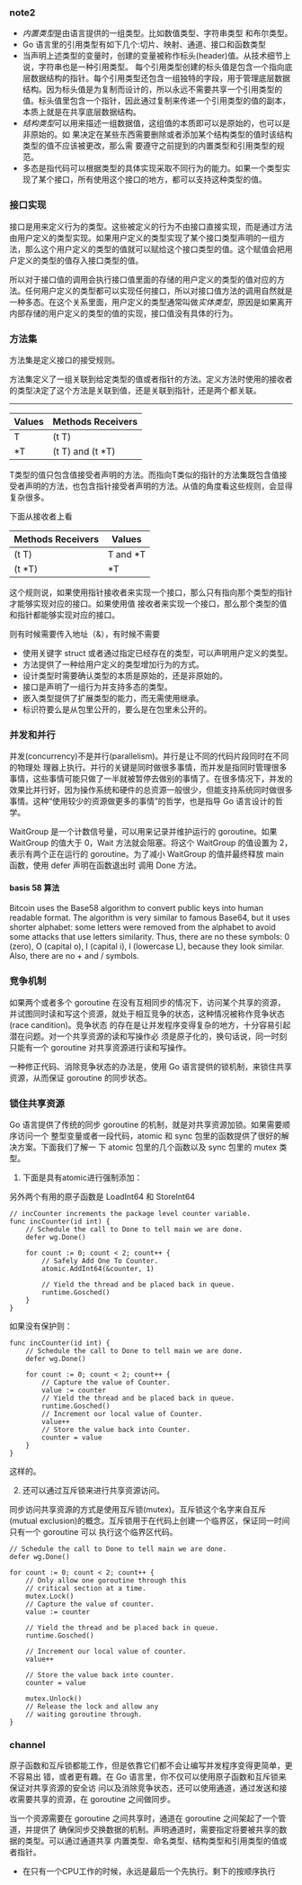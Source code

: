 ### note2

+ *内置类型*是由语言提供的一组类型。比如数值类型、字符串类型 和布尔类型。
+ Go 语言里的引用类型有如下几个:切片、映射、通道、接口和函数类型
+ 当声明上述类型的变量时，创建的变量被称作标头(header)值。从技术细节上说，字符串也是一种引用类型。 每个引用类型创建的标头值是包含一个指向底层数据结构的指针。每个引用类型还包含一组独特的字段，用于管理底层数据结构。因为标头值是为复制而设计的，所以永远不需要共享一个引用类型的值。标头值里包含一个指针，因此通过复制来传递一个引用类型的值的副本，本质上就是在共享底层数据结构。
+ *结构类型*可以用来描述一组数据值，这组值的本质即可以是原始的，也可以是非原始的。如 果决定在某些东西需要删除或者添加某个结构类型的值时该结构类型的值不应该被更改，那么需 要遵守之前提到的内置类型和引用类型的规范。
+ 多态是指代码可以根据类型的具体实现采取不同行为的能力。如果一个类型实现了某个接口，所有使用这个接口的地方，都可以支持这种类型的值。


### 接口实现

接口是用来定义行为的类型。这些被定义的行为不由接口直接实现，而是通过方法由用户定义的类型实现。如果用户定义的类型实现了某个接口类型声明的一组方法，那么这个用户定义的类型的值就可以赋给这个接口类型的值。这个赋值会把用户定义的类型的值存入接口类型的值。

所以对于接口值的调用会执行接口值里面的存储的用户定义的类型的值对应的方法。任何用户定义的类型都可以实现任何接口，所以对接口值方法的调用自然就是一种多态。在这个关系里面，用户定义的类型通常叫做*实体类型*，原因是如果离开内部存储的用户定义的类型的值的实现，接口值没有具体的行为。

### 方法集

方法集是定义接口的接受规则。

方法集定义了一组关联到给定类型的值或者指针的方法。定义方法时使用的接收者的类型决定了这个方法是关联到值，还是关联到指针，还是两个都关联。

- - - 
|Values| Methods Receivers |
|-|-|
|T |(t T)|
|*T |(t T) and (t *T)|

T类型的值只包含值接受者声明的方法。而指向T类似的指针的方法集既包含值接受者声明的方法，也包含指针接受者声明的方法。从值的角度看这些规则，会显得复杂很多。

下面从接收者上看

|Methods Receivers |Values |
|-|-|
|(t T) |T and *T |
|(t *T) |*T|

这个规则说，如果使用指针接收者来实现一个接口，那么只有指向那个类型的指针才能够实现对应的接口。如果使用值 接收者来实现一个接口，那么那个类型的值和指针都能够实现对应的接口。

则有时候需要传入地址（&），有时候不需要


+ 使用关键字 struct 或者通过指定已经存在的类型，可以声明用户定义的类型。
+ 方法提供了一种给用户定义的类型增加行为的方式。
+ 设计类型时需要确认类型的本质是原始的，还是非原始的。
+ 接口是声明了一组行为并支持多态的类型。
+ 嵌入类型提供了扩展类型的能力，而无需使用继承。
+ 标识符要么是从包里公开的，要么是在包里未公开的。


### 并发和并行

并发(concurrency)不是并行(parallelism)。并行是让不同的代码片段同时在不同的物理处 理器上执行。并行的关键是同时做很多事情，而并发是指同时管理很多事情，这些事情可能只做了一半就被暂停去做别的事情了。在很多情况下，并发的效果比并行好，因为操作系统和硬件的总资源一般很少，但能支持系统同时做很多事情。这种“使用较少的资源做更多的事情”的哲学，也是指导 Go 语言设计的哲学。

WaitGroup 是一个计数信号量，可以用来记录并维护运行的 goroutine。如果 WaitGroup 的值大于 0，Wait 方法就会阻塞。将这个 WaitGroup 的值设置为 2，表示有两个正在运行的 goroutine。为了减小 WaitGroup 的值并最终释放 main 函数，使用 defer 声明在函数退出时 调用 Done 方法。

#### basis 58 算法
Bitcoin uses the Base58 algorithm to convert public keys into human readable format. The algorithm is very similar to famous Base64, but it uses shorter alphabet: some letters were removed from the alphabet to avoid some attacks that use letters similarity. Thus, there are no these symbols: 0 (zero), O (capital o), I (capital i), l (lowercase L), because they look similar. Also, there are no + and / symbols.

### 竞争机制

如果两个或者多个 goroutine 在没有互相同步的情况下，访问某个共享的资源，并试图同时读和写这个资源，就处于相互竞争的状态，这种情况被称作竞争状态(race candition)。竞争状态 的存在是让并发程序变得复杂的地方，十分容易引起潜在问题。对一个共享资源的读和写操作必 须是原子化的，换句话说，同一时刻只能有一个 goroutine 对共享资源进行读和写操作。

一种修正代码、消除竞争状态的办法是，使用 Go 语言提供的锁机制，来锁住共享资源，从而保证 goroutine 的同步状态。


### 锁住共享资源

Go 语言提供了传统的同步 goroutine 的机制，就是对共享资源加锁。如果需要顺序访问一个 整型变量或者一段代码，atomic 和 sync 包里的函数提供了很好的解决方案。下面我们了解一 下 atomic 包里的几个函数以及 sync 包里的 mutex 类型。

1. 下面是具有atomic进行强制添加：

另外两个有用的原子函数是 LoadInt64 和 StoreInt64

    // incCounter increments the package level counter variable.
    func incCounter(id int) {
        // Schedule the call to Done to tell main we are done.
        defer wg.Done()

        for count := 0; count < 2; count++ {
            // Safely Add One To Counter.
            atomic.AddInt64(&counter, 1)

            // Yield the thread and be placed back in queue.
            runtime.Gosched()
        }
    }

如果没有保护则：

    func incCounter(id int) {
        // Schedule the call to Done to tell main we are done.
        defer wg.Done()

        for count := 0; count < 2; count++ {
            // Capture the value of Counter.
            value := counter
            // Yield the thread and be placed back in queue.
            runtime.Gosched()
            // Increment our local value of Counter.
            value++
            // Store the value back into Counter.
            counter = value
        }
    }

这样的。


2. 还可以通过互斥锁来进行共享资源访问。

同步访问共享资源的方式是使用互斥锁(mutex)。互斥锁这个名字来自互斥(mutual exclusion)的概念。互斥锁用于在代码上创建一个临界区，保证同一时间只有一个 goroutine 可以 执行这个临界区代码。

	// Schedule the call to Done to tell main we are done.
	defer wg.Done()

	for count := 0; count < 2; count++ {
		// Only allow one goroutine through this
		// critical section at a time.
		mutex.Lock()
		// Capture the value of counter.
		value := counter

		// Yield the thread and be placed back in queue.
		runtime.Gosched()

		// Increment our local value of counter.
		value++

		// Store the value back into counter.
		counter = value

		mutex.Unlock()
		// Release the lock and allow any
		// waiting goroutine through.
	}

### channel 
原子函数和互斥锁都能工作，但是依靠它们都不会让编写并发程序变得更简单，更不容易出 错，或者更有趣。在 Go 语言里，你不仅可以使用原子函数和互斥锁来保证对共享资源的安全访 问以及消除竞争状态，还可以使用通道，通过发送和接收需要共享的资源，在 goroutine 之间做同步。

当一个资源需要在 goroutine 之间共享时，通道在 goroutine 之间架起了一个管道，并提供了 确保同步交换数据的机制。声明通道时，需要指定将要被共享的数据的类型。可以通过通道共享 内置类型、命名类型、结构类型和引用类型的值或者指针。

+ 在只有一个CPU工作的时候，永远是最后一个先执行。剩下的按顺序执行